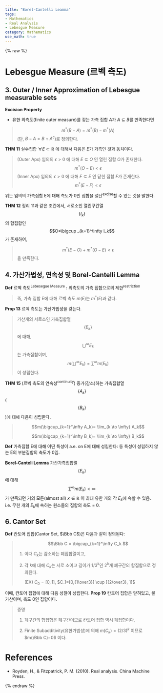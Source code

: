```yaml
---
title: "Borel-Cantelli Leamma"
tags:
- Mathematics
- Real Analysis
- Lebesgue Measure
category: Mathematics
use_math: true
---
```

{% raw %}
# Lebesgue Measure (르벡 측도)
## 3. Outer / Inner Approximation of Lebesgue measurable sets
**Excision Property**
- 유한 외측도(finite outer measure)를 갖는 가측 집합 $A$가 $A \subseteq B$를 만족한다면   
>$$m^{\ast}(B-A) = m^{\ast}(B)-m^{\ast}(A)$$
>(단, $B-A = B \cap A^c$)로 정의한다.

**THM 11** 실수집합 $\forall E \subset \mathbb{R}$ 에 대해서 다음은 $E$가 가측인 것과 동치이다.
>(Outer Apx) 임의의 $\epsilon \gt 0$ 에 대해 $E \subseteq O$ 인 열린 집합 $O$가 존재한다.
>$$m^{\ast}(O-E) \lt \epsilon$$
>(Inner Apx) 임의의 $\epsilon \gt 0$ 에 대해 $F \subseteq E$ 인 닫힌 집합 $F$가 존재한다.
>$$m^{\ast}(E-F) \lt \epsilon$$

위는 임의의 가측집합 E에 대해 측도가 0인 집합을 절단<sup>excise</sup>할 수 있는 것을 말한다.

**THM 12**
정리 11과 같은 조건에서, 서로소인 열린구간열$$\{I_k\}$$의 합집합인 $$O=\bigcup _{k=1}^\infty I_k$$ 가 존재하여,

> 
> $$m^{\ast}(E-O) + m^{\ast}(O-E) \lt \epsilon$$을 만족한다.
> 

## 4. 가산가법성, 연속성 및 Borel-Cantelli Lemma

**Def** 르벡 측도<sup>Lebesegue Measure</sup> : 외측도의 가측 집합으로의 제한<sup>restriction</sup>
>즉, 가측 집합 E에 대해 르벡 측도 $m(E)$는 $m^{\ast}(E)$과 같다.

**Prop 13** 르벡 측도는 가산가법성을 갖는다.   
> 가산개의 서로소인 가측집합열 $$\{E_k\}$$에 대해, $$\bigcup^\infty E_k$$는 가측집합이며, $$m(\bigcup^\infty E_k) = \sum^\infty m(E_k)$$ 이 성립한다.

**THM 15**
(르벡 측도의 연속성<sup>continuity</sup>) 증가(감소)하는 가측집합열 $$\{A_k\}$$($$\{B_k\}$$)에 대해 다음이 성립한다.

> 
> $$m(\bigcup_{k=1}^\infty A_k)= \lim_{k \to \infty} A_k$$   
> 
> $$m(\bigcap_{k=1}^\infty B_k)= \lim_{k \to \infty} B_k$$
> 
**Def**
가측집합 E에 대해 어떤 특성이 a.e. on E에 대해 성립한다:
동 특성이 성립하지 않는 E의 부분집합의 측도가 0임.

**Borel-Canteli Lemma**
가산가측집합열 $$\{E_k\}$$에 대해 $$\sum^\infty m(E_k) \lt \infty$$ 가 만족되면 거의 모든(almost all) $x \in \mathbb{R}$ 이 최대 유한 개의 각 $E_k$에 속할 수 있음.   
i.e. 무한 개의 $E_k$에 속하는 원소들의 집합의 측도 = 0.

## 6. Cantor Set
**Def** 
칸토어 집합(Cantor Set, $\Bbb C$)은 다음과 같이 정의된다:   

> 
> $$\Bbb C = \bigcap_{k=1}^\infty C_k $$   
> 
>1. 이때 $C_k$는 감소하는 폐집합열이고,   
>2. 각 $k$에 대해 $C_k$는 서로 소이고 길이가 $1/3^k$인 $2^k$개 폐구간의 합집합으로 정의된다.
>
>       (EX) $C_0=[0,1]$, $C_1=[0,{1\over3}] \cup [{2\over3}, 1]$

이때, 칸토어 집합에 대해 다음 성질이 성립한다.
**Prop 19** 
칸토어 집합은 닫혀있고, 불가산이며, 측도 0인 집합이다.
> 증명
> 
> 1) 폐구간의 합집합은 폐구간이므로 칸토어 집합 역시 폐집합이다.
> 
> 2) Finite Subadditivity(유한가법성)에 의해 $m(C_k)=(2/3)^k$ 이므로 $m(\Bbb C)=0$ 이다.


# References
 - Royden, H., & Fitzpatrick, P. M. (2010). Real analysis. China Machine Press.

{% endraw %}